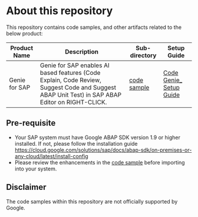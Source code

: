 # About this repository

This repository contains code samples, and other artifacts related to the below product: 

| Product Name              | Description   | Sub-directory | Setup Guide |
| ------------------------- |---------------| ------------- | ------------- |
| Genie for SAP | Genie for SAP enables AI based features (Code Explain, Code Review, Suggest Code and Suggest ABAP Unit Test) in SAP ABAP Editor on RIGHT-CLICK.  | [code sample](src) | [Code Genie_ Setup Guide](transport_files) |

## Pre-requisite

 - Your SAP system must have Google ABAP SDK version 1.9 or higher installed. If not, please follow the installation guide https://cloud.google.com/solutions/sap/docs/abap-sdk/on-premises-or-any-cloud/latest/install-config
 - Please review the enhancements in the [code sample](src) before importing into your system.

## Disclaimer

The code samples within this repository are not officially supported by Google. 
